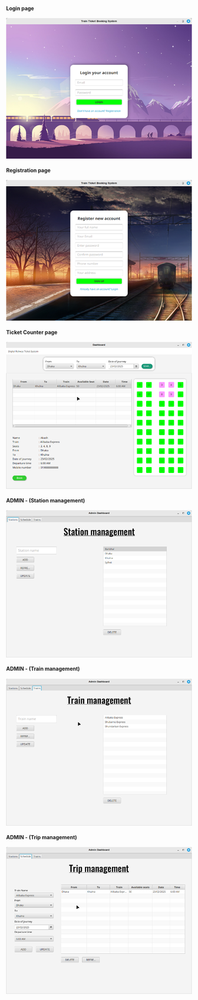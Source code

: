 #### Login page
![](https://github.com/mdibuhossain/train-ticket-booking-javaFX/blob/main/screenshots/login_train.png)
#### Registration page
![](https://github.com/mdibuhossain/train-ticket-booking-javaFX/blob/main/screenshots/signup_train.png)
#### Ticket Counter page
![](https://github.com/mdibuhossain/train-ticket-booking-javaFX/blob/main/screenshots/counter_mng_train.png)
#### ADMIN - (Station management)
![](https://github.com/mdibuhossain/train-ticket-booking-javaFX/blob/main/screenshots/station_mng_train.png)
#### ADMIN - (Train management)
![](https://github.com/mdibuhossain/train-ticket-booking-javaFX/blob/main/screenshots/train_mng_train.png)
#### ADMIN - (Trip management)
![](https://github.com/mdibuhossain/train-ticket-booking-javaFX/blob/main/screenshots/trip_mng_train.png)

